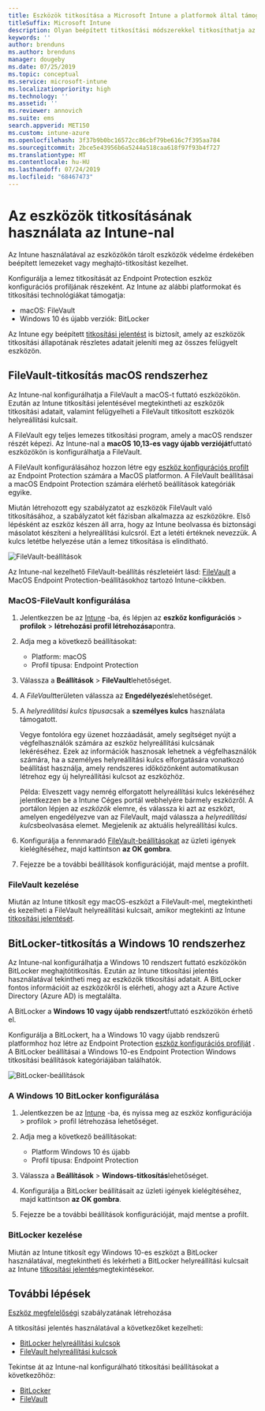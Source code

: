 ```yaml
---
title: Eszközök titkosítása a Microsoft Intune a platformok által támogatott titkosítási módszerek használatával
titleSuffix: Microsoft Intune
description: Olyan beépített titkosítási módszerekkel titkosíthatja az eszközöket, mint például a BitLocker vagy a FileVault, és felügyelheti a titkosított eszközök helyreállítási kulcsait az Intune-portálon belül.
keywords: ''
author: brenduns
ms.author: brenduns
manager: dougeby
ms.date: 07/25/2019
ms.topic: conceptual
ms.service: microsoft-intune
ms.localizationpriority: high
ms.technology: ''
ms.assetid: ''
ms.reviewer: annovich
ms.suite: ems
search.appverid: MET150
ms.custom: intune-azure
ms.openlocfilehash: 3f37b9b0bc16572cc86cbf79be616c7f395aa784
ms.sourcegitcommit: 2bce5e43956b6a5244a518caa618f97f93b4f727
ms.translationtype: MT
ms.contentlocale: hu-HU
ms.lasthandoff: 07/24/2019
ms.locfileid: "68467473"
---
```

# <a name="use-device-encryption-with-intune"></a>Az eszközök titkosításának használata az Intune-nal  

Az Intune használatával az eszközökön tárolt eszközök védelme érdekében beépített lemezeket vagy meghajtó-titkosítást kezelhet.  

Konfigurálja a lemez titkosítását az Endpoint Protection eszköz konfigurációs profiljának részeként. Az Intune az alábbi platformokat és titkosítási technológiákat támogatja:  
- macOS: FileVault   
- Windows 10 és újabb verziók: BitLocker  

Az Intune egy beépített [titkosítási jelentést](encryption-monitor.md) is biztosít, amely az eszközök titkosítási állapotának részletes adatait jeleníti meg az összes felügyelt eszközön.  

## <a name="filevault-encryption-for-macos"></a>FileVault-titkosítás macOS rendszerhez  

Az Intune-nal konfigurálhatja a FileVault a macOS-t futtató eszközökön. Ezután az Intune titkosítási jelentésével megtekintheti az eszközök titkosítási adatait, valamint felügyelheti a FileVault titkosított eszközök helyreállítási kulcsait.  

A FileVault egy teljes lemezes titkosítási program, amely a macOS rendszer részét képezi. Az Intune-nal a **macOS 10,13-es vagy újabb verzióját**futtató eszközökön is konfigurálhatja a FileVault.  

A FileVault konfigurálásához hozzon létre egy [eszköz konfigurációs profilt](device-profile-create.md) az Endpoint Protection számára a MacOS platformon. A FileVault beállításai a macOS Endpoint Protection számára elérhető beállítások kategóriák egyike.  

Miután létrehozott egy szabályzatot az eszközök FileVault való titkosításához, a szabályzatot két fázisban alkalmazza az eszközökre. Első lépésként az eszköz készen áll arra, hogy az Intune beolvassa és biztonsági másolatot készíteni a helyreállítási kulcsról. Ezt a letéti értéknek nevezzük. A kulcs letétbe helyezése után a lemez titkosítása is elindítható.

![FileVault-beállítások](./media/encrypt-devices/filevault-settings.png)

Az Intune-nal kezelhető FileVault-beállítás részleteiért lásd: [FileVault](endpoint-protection-macos.md#filevault) a MacOS Endpoint Protection-beállításokhoz tartozó Intune-cikkben.  

### <a name="how-to-configure-macos-filevault"></a>MacOS-FileVault konfigurálása 

1. Jelentkezzen be az [Intune](https://go.microsoft.com/fwlink/?linkid=2090973) -ba, és lépjen az **eszköz konfigurációs** > **profilok** > **létrehozási profil létrehozása**pontra.  

2. Adja meg a következő beállításokat:  

   - Platform: macOS  
   - Profil típusa: Endpoint Protection  

3. Válassza a **Beállítások** > **FileVault**lehetőséget.  

4. A *FileVault*területen válassza az **Engedélyezés**lehetőséget.  

5. A *helyreállítási kulcs típusa*csak a **személyes kulcs** használata támogatott.  

   Vegye fontolóra egy üzenet hozzáadását, amely segítséget nyújt a végfelhasználók számára az eszköz helyreállítási kulcsának lekéréséhez. Ezek az információk hasznosak lehetnek a végfelhasználók számára, ha a személyes helyreállítási kulcs elforgatására vonatkozó beállítást használja, amely rendszeres időközönként automatikusan létrehoz egy új helyreállítási kulcsot az eszközhöz.  

   Példa: Elveszett vagy nemrég elforgatott helyreállítási kulcs lekéréséhez jelentkezzen be a Intune Céges portál webhelyére bármely eszközről. A portálon lépjen az *eszközök* elemre, és válassza ki azt az eszközt, amelyen engedélyezve van az FileVault, majd válassza a *helyreállítási kulcs*beolvasása elemet. Megjelenik az aktuális helyreállítási kulcs.  

6. Konfigurálja a fennmaradó [FileVault-beállításokat](endpoint-protection-macos.md#filevault) az üzleti igények kielégítéséhez, majd kattintson **az OK gombra**.  

7. Fejezze be a további beállítások konfigurációját, majd mentse a profilt.  

### <a name="manage-filevault"></a>FileVault kezelése  

Miután az Intune titkosít egy macOS-eszközt a FileVault-mel, megtekintheti és kezelheti a FileVault helyreállítási kulcsait, amikor megtekinti az Intune [titkosítási jelentését](encryption-monitor.md).  

## <a name="bitlocker-encryption-for-windows-10"></a>BitLocker-titkosítás a Windows 10 rendszerhez  

Az Intune-nal konfigurálhatja a Windows 10 rendszert futtató eszközökön BitLocker meghajtótitkosítás. Ezután az Intune titkosítási jelentés használatával tekintheti meg az eszközök titkosítási adatait. A BitLocker fontos információit az eszközökről is elérheti, ahogy azt a Azure Active Directory (Azure AD) is megtalálta.  

A BitLocker a **Windows 10 vagy újabb rendszert**futtató eszközökön érhető el.  

Konfigurálja a BitLockert, ha a Windows 10 vagy újabb rendszerű platformhoz hoz létre az Endpoint Protection [eszköz konfigurációs profilját](device-profile-create.md) . A BitLocker beállításai a Windows 10-es Endpoint Protection Windows titkosítási beállítások kategóriájában találhatók.    

![BitLocker-beállítások](./media/encrypt-devices/bitlocker-settings.png) 

### <a name="how-to-configure-windows-10-bitlocker"></a>A Windows 10 BitLocker konfigurálása  

1. Jelentkezzen be az [Intune](https://go.microsoft.com/fwlink/?linkid=2090973) -ba, és nyissa meg az eszköz konfigurációja > profilok > profil létrehozása lehetőséget.  

2. Adja meg a következő beállításokat:  
   - Platform Windows 10 és újabb  
   - Profil típusa: Endpoint Protection  

3. Válassza a **Beállítások** > **Windows-titkosítás**lehetőséget.

4. Konfigurálja a BitLocker beállításait az üzleti igények kielégítéséhez, majd kattintson **az OK gombra**.  

5. Fejezze be a további beállítások konfigurációját, majd mentse a profilt.  

### <a name="manage-bitlocker"></a>BitLocker kezelése  

Miután az Intune titkosít egy Windows 10-es eszközt a BitLocker használatával, megtekintheti és lekérheti a BitLocker helyreállítási kulcsait az Intune [titkosítási jelentés](encryption-monitor.md)megtekintésekor.  

## <a name="next-steps"></a>További lépések  

[Eszköz megfelelőségi](compliance-policy-create-windows.md) szabályzatának létrehozása  

A titkosítási jelentés használatával a következőket kezelheti:  
- [BitLocker helyreállítási kulcsok](encryption-monitor.md#bitlocker-recovery-keys)
- [FileVault helyreállítási kulcsok](encryption-monitor.md#filevault-recovery-keys)

Tekintse át az Intune-nal konfigurálható titkosítási beállításokat a következőhöz:  
- [BitLocker](endpoint-protection-windows-10.md#windows-encryption)  
- [FileVault](endpoint-protection-macos.md#filevault)  
 
 
